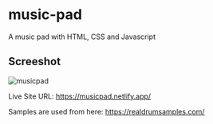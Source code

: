 # music-pad
A music pad with HTML, CSS and Javascript

## Screeshot

![musicpad](https://user-images.githubusercontent.com/62728037/155039862-d23ab419-c478-466b-b981-98ac661a18ac.png)


Live Site URL: https://musicpad.netlify.app/

Samples are used from here: https://realdrumsamples.com/
